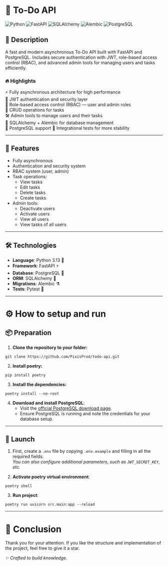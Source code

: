# 📌 To-Do API
![Python](https://img.shields.io/badge/python-3.13-blue)
![FastAPI](https://img.shields.io/badge/FastAPI-⚡-blue)
![SQLAlchemy](https://img.shields.io/badge/SQLAlchemy-🧪-blue)
![Alembic](https://img.shields.io/badge/Alembic-⚗-blue)
![PostgreSQL](https://img.shields.io/badge/PostgreSQL-🐘-blue)


## 📖 Description
A fast and modern asynchronous To-Do API built with FastAPI and PostgreSQL.
Includes secure authentication with JWT, role-based access control (RBAC), and advanced admin tools for managing users and tasks efficiently.

### 🔥 Highlights
⚡ Fully asynchronous architecture for high performance  
🔐 JWT authentication and security layer  
🧩 Role-based access control (RBAC) — user and admin roles  
📝 CRUD operations for tasks  
🛠️ Admin tools to manage users and their tasks  
🧪 SQLAlchemy + Alembic for database management  
🐘 PostgreSQL support
🔬 Integrational tests for more stability

---

## 🔧 Features
- Fully asynchronous
- Authentication and security system
- RBAC system (user, admin)
- Task operations:
  - View tasks
  - Edit tasks
  - Delete tasks
  - Create tasks
- Admin tools:
  - Deactivate users
  - Activate users
  - View all users
  - View tasks of all users

---

## 🛠 Technologies
- **Language**: Python 3.13 🐍
- **Framework**: FastAPI ⚡ 
- **Database**: PostgreSQL 🐘
- **ORM**: SQLAlchemy 🧪
- **Migrations**: Alembic ⚗
- **Tests**: Pytest 🔬

---

# ⚙ How to setup and run

## 📦 Preparation
1. **Clone the repository to your folder:**
```
git clone https://github.com/PixisProd/todo-api.git
```

2. **Install poetry:**
```
pip install poetry
```

3. **Install the dependencies:**
```
poetry install --no-root
```

4. **Download and install PostgreSQL**:
   - Visit the [official PostgreSQL download page](https://www.postgresql.org/download/).
   - Ensure PostgreSQL is running and note the credentials for your database setup.

---

## 🚀 Launch
1. First, create a `.env` file by copying `.env.example` and filling in all the required fields.  
*You can also configure additional parameters, such as `JWT_SECRET_KEY`, etc.*

2. **Activate poetry virtual environment**:
```
poetry shell
```

3. **Run project**:
```
poetry run uvicorn src.main:app --reload
```

---

# 🌌 Conclusion
Thank you for your attention. If you like the structure and implementation of the project, feel free to give it a star.  

_✨ Crafted to build knowledge._
